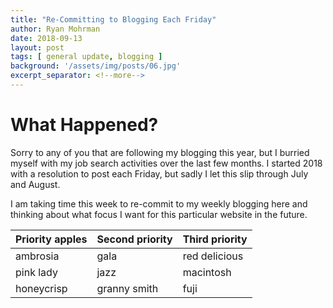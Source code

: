 ```yaml
---
title: "Re-Committing to Blogging Each Friday"
author: Ryan Mohrman
date: 2018-09-13
layout: post
tags: [ general update, blogging ]
background: '/assets/img/posts/06.jpg'
excerpt_separator: <!--more-->
---
```


# What Happened?

Sorry to any of you that are following my blogging this year, but I burried myself with my job search activities over the last few months. I started 2018 with a resolution to post each Friday, 
but sadly I let this slip through July and August.

I am taking time this week to re-commit to my weekly blogging here and thinking about what focus I want for this particular website in the future.

| Priority apples | Second priority | Third priority |
|-------|--------|---------|
| ambrosia | gala | red delicious |
| pink lady | jazz | macintosh |
| honeycrisp | granny smith | fuji |